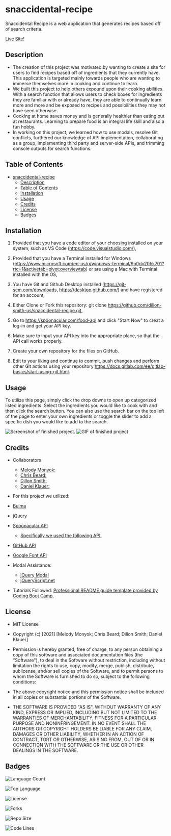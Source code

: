 # snaccidental-recipe
Snaccidental Recipe is a web application that generates recipes based off of search criteria. 

[Live Site!](https://dillon-smith-us.github.io/snaccidental-recipe/)

## Description
- The creation of this project was motivated by wanting to create a site for users to find recipes based off of ingredients that they currently have. This application is targeted mainly towards people who are wanting to immerse themselves more in cooking and continue to learn. 
- We built this project to help others expound upon their cooking abilities. With a search function that allows users to check boxes for ingredients they are familiar with or already have, they are able to continually learn more and more and be exposed to recipes and possibilities they may not have seen otherwise. 
- Cooking at home saves money and is generally healthier than eating out at restaurants. Learning to prepare food is an integral life skill and also a fun hobby. 
- In working on this project, we learned how to use modals, resolve Git conflicts, furthered our knowledge of API implementation, collaborating as a group, implementing third party and server-side APIs, and trimming console outputs for search functions.

## Table of Contents
- [snaccidental-recipe](#snaccidental-recipe)
  - [Description](#description)
  - [Table of Contents](#table-of-contents)
  - [Installation](#installation)
  - [Usage](#usage)
  - [Credits](#credits)
  - [License](#license)
  - [Badges](#badges)

## Installation
1. Provided that you have a code editor of your choosing installed on your system, such as VS Code (https://code.visualstudio.com/),

2. Provided that you have a Terminal installed for Windows (https://www.microsoft.com/en-us/p/windows-terminal/9n0dx20hk701?rtc=1&activetab=pivot:overviewtab) or are using a Mac with Terminal installed with the OS,

3. You have Git and Github Desktop installed (https://git-scm.com/downloads, https://desktop.github.com/) and have registered for an account,

4. Either Clone or Fork this repository: git clone https://github.com/dillon-smith-us/snaccidental-recipe.git,

5. Go to https://spoonacular.com/food-api and click "Start Now" to creat a log-in and get your API key.

6. Make sure to input your API key into the appropriate place, so that the API call works properly.

7. Create your own repository for the files on GitHub.

8. Edit to your liking and continue to commit, push changes and perform other Git actions using your repository https://docs.gitlab.com/ee/gitlab-basics/start-using-git.html.

## Usage
To utilize this page, simply click the drop downs to open up categorized listed ingredients. Select the ingredients you would like to cook with and then click the search button. You can also use the search bar on the top left of the page to enter your own ingredients or toggle the slider to add a specific dish you would like to add to the search. 

![Screenshot of finished project.](./assets/images/screenshot.png)
![GIF of finished project](./assets/images/snaccidentalrecipe.gif)

## Credits
- Collaborators
  - [Melody Monyok:](https://github.com/mmonyok)
  - [Chris Beard:](https://github.com/cbeard22)
  - [Dillon Smith:](https://github.com/dillon-smith-us)
  - [Daniel Klauer:](https://github.com/danielkl12)

- For this project we utilized:
- [Bulma](https://bulma.io/)
- [jQuery](https://jquery.com/)
- [Spoonacular API](https://spoonacular.com)
  - [Specifically we used the following API:](https://api.spoonacular.com/recipes/complexSearch)
- [GitHub API](https://docs.github.com) 
- [Google Font API](https://fonts.googleapis.com/css2)
- Modal Assistance:
  - [jQuery Modal](https://github.com/kylefox/jquery-modal)
  - [jQueryScript.net](https://www.jqueryscript.net/lightbox/Simple-jQuery-Plugin-For-Opening-A-Popup-Window-On-Page-load.html)

- Tutorials Followed:
[Professional README guide template provided by Coding Boot Camp.](https://github.com/coding-boot-camp)

## License
- MIT License

- Copyright (c) [2021] [Melody Monyok; Chris Beard; Dillon Smith; Daniel Klauer]

- Permission is hereby granted, free of charge, to any person obtaining a copy
of this software and associated documentation files (the "Software"), to deal
in the Software without restriction, including without limitation the rights
to use, copy, modify, merge, publish, distribute, sublicense, and/or sell
copies of the Software, and to permit persons to whom the Software is
furnished to do so, subject to the following conditions:

- The above copyright notice and this permission notice shall be included in all
copies or substantial portions of the Software.

- THE SOFTWARE IS PROVIDED "AS IS", WITHOUT WARRANTY OF ANY KIND, EXPRESS OR
IMPLIED, INCLUDING BUT NOT LIMITED TO THE WARRANTIES OF MERCHANTABILITY,
FITNESS FOR A PARTICULAR PURPOSE AND NONINFRINGEMENT. IN NO EVENT SHALL THE
AUTHORS OR COPYRIGHT HOLDERS BE LIABLE FOR ANY CLAIM, DAMAGES OR OTHER
LIABILITY, WHETHER IN AN ACTION OF CONTRACT, TORT OR OTHERWISE, ARISING FROM,
OUT OF OR IN CONNECTION WITH THE SOFTWARE OR THE USE OR OTHER DEALINGS IN THE
SOFTWARE.


## Badges
![Language Count](https://img.shields.io/github/languages/count/dillon-smith-us/snaccidental-recipe?color=blueviolet&label=Repo%20Language%20Count&logo=GitHub&logoColor=blueviolet&style=plastic)

![Top Language](https://img.shields.io/github/languages/top/dillon-smith-us/snaccidental-recipe?color=blue&logo=GitHub&logoColor=blue&style=plastic)

![License](https://img.shields.io/github/license/dillon-smith-us/snaccidental-recipe?color=green&logo=github&logoColor=green)

![Forks](https://img.shields.io/github/forks/dillon-smith-us/snaccidental-recipe?color=yellow&logo=github&logoColor=yellow&style=plastic)

![Repo Size](https://img.shields.io/github/repo-size/dillon-smith-us/snaccidental-recipe?color=important&logo=github&logoColor=important&style=plastic)

![Code Lines](https://img.shields.io/tokei/lines/github/dillon-smith-us/snaccidental-recipe?color=FF0000&label=code%20lines&logo=github&logoColor=FF0000&style=plastic)

